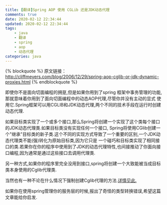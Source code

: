 ```yaml
---
title: [翻译]Spring AOP 使用 CGLib 还是JDK动态代理
comments: true
date: 2020-02-12 22:34:44
updated: 2020-02-12 22:34:44
tags:
    - java
    - 翻译
    - spring
    - aop
    - 动态代理
categories: java
---
```

{% blockquote %}
原文链接：http://cliffmeyers.com/blog/2006/12/29/spring-aop-cglib-or-jdk-dynamic-proxies.html
{% endblockquote %}
  

即使你不是面向切面编程的拥趸,但是如果你用到了spring 框架中事务管理的功能,那就意味着你用到了面向切面编程中的动态AOP代理,尽管你并没有主动的显式
使用它.Spring框架可以用CGLIB和JDK动态代理,两个不同的技术手段在运行时创建动态代理.  

如果目标类实现了一个或多个接口,那么Spring将创建一个实现了这个类每个接口的JDK动态代理类.如果目标类没有实现任何一个接口,
Spring将使用CGlib创建一个"继承"目标类的新子类.这个不同的实现方式导致了一个重要的区别,一个JDK动态代理类不能(强)转化为原始目标类,因为它只是
一个碰巧和目标类实现了相同接口的类.若果你在你的程序中使用到了JDK的动态代理特性,也间接推动了你面向接口编程,因为通常是通过这些接口去调用代理类.

另一种方式,如果你的程序里完全没用到接口,spring将创建一个大致能被当成目标类本身使用的Cglib代理类.

当然也有一种不论在什么情况下强制创建Cglib代理的方法.[详情见此.](https://docs.spring.io/spring/docs/2.0.0/reference/aop.html#d0e9015)

如果你在使用spring管理你的服务层的时候,报出了奇怪的类型转换错误,希望这篇文章能给你启发.
